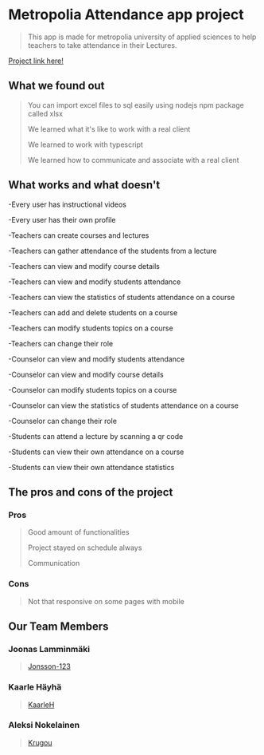 # Metropolia Attendance app project

>This app is made for metropolia university of applied sciences to help teachers to take attendance in their Lectures.

[Project link here!](https://JakSec.northeurope.cloudapp.azure.com/)

## What we found out
<!-- Write about what you found out here -->

>You can import excel files to sql easily using nodejs npm package called xlsx
>
>We learned what it's like to work with a real client
>
>We learned to work with typescript
>
>We learned how to communicate and associate with a real client

## What works and what doesn't
<!-- Write about what works and what doesn't here -->

-Every user has instructional videos
>
-Every user has their own profile
>
>
-Teachers can create courses and lectures
>
-Teachers can gather attendance of the students from a lecture
>
-Teachers can view and modify course details
>
-Teachers can view and modify students attendance
>
-Teachers can view the statistics of students attendance on a course
>
-Teachers can add and delete students on a course
>
-Teachers can modify students topics on a course
>
-Teachers can change their role
>
>
-Counselor can view and modify students attendance
>
-Counselor can view and modify course details
>
-Counselor can modify students topics on a course
>
-Counselor can view the statistics of students attendance on a course
>
-Counselor can change their role
>
>
-Students can attend a lecture by scanning a qr code
>
-Students can view their own attendance on a course
>
-Students can view their own attendance statistics

## The pros and cons of the project
<!-- Write about the pros and cons here -->

### Pros

>Good amount of functionalities
>
>Project stayed on schedule always
>
>Communication

### Cons

>Not that responsive on some pages with mobile

## Our Team Members

### Joonas Lamminmäki

>[Jonsson-123](https://github.com/Jonsson-123)

### Kaarle Häyhä

>[KaarleH](https://github.com/KaarleH)

### Aleksi Nokelainen

>[Krugou](https://github.com/Krugou)
